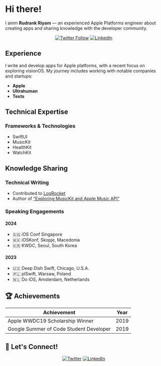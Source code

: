 # Hi there!

I amm **Rudrank Riyam** — an experienced Apple Platforms engineer about creating apps and sharing knowledge with the developer community.

<div align="center">
  
[![Twitter Follow](https://img.shields.io/twitter/follow/rudrankriyam?style=social)](https://x.com/rudrankriyam)
[![LinkedIn](https://img.shields.io/badge/LinkedIn-Connect-blue)](https://linkedin.com/in/rudrank)

</div>

## Experience

I write and develop apps for Apple platforms, with a recent focus on exploring visionOS. My journey includes working with notable companies and startups:

- **Apple**
- **Ultrahuman**
- **Texts**

## Technical Expertise

### Frameworks & Technologies
- SwiftUI
- MusicKit
- HealthKit
- WatchKit

## Knowledge Sharing

### Technical Writing
- Contributed to [LogRocket](https://blog.logrocket.com/author/rudrankriyam/)
- Author of ["Exploring MusicKit and Apple Music API"](https://rudrank.gumroad.com/l/musickit)

### Speaking Engagements
#### 2024
- 🇸🇬 iOS Conf Singapore
- 🇲🇰 iOSKonf, Skopje, Macedonia
- 🇰🇷 KWDC, Seoul, South Korea

#### 2023
- 🇺🇸 Deep Dish Swift, Chicago, U.S.A.
- 🇵🇱 plSwift, Warsaw, Poland
- 🇳🇱 Do iOS, Amsterdam, Netherlands

## 🏆 Achievements

<div align="center">

| Achievement | Year |
|------------|------|
| Apple WWDC19 Scholarship Winner | 2019 |
| Google Summer of Code Student Developer | 2019 |

</div>

## 🤝 Let's Connect!

<div align="center">

[![Twitter](https://img.shields.io/badge/Twitter-%40rudrankriyam-00acee)](https://twitter.com/rudrankriyam)
[![LinkedIn](https://img.shields.io/badge/LinkedIn-rudrank-0077B5)](https://linkedin.com/in/rudrank)

</div>

